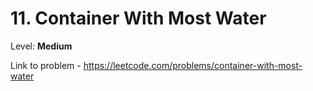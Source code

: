 # 11. Container With Most Water

Level: **Medium**

Link to problem - https://leetcode.com/problems/container-with-most-water
